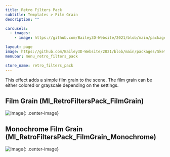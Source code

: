 ```yaml
---
title: Retro Filters Pack
subtitle: Templates > Film Grain
description: ""

carousels:
  - images: 
    - image: https://github.com/Bailey3D-Website/2021/blob/main/packages/SketchIt/renders/Schematic/Schematic_Trove.jpeg?raw=true

layout: page
image: https://github.com/Bailey3D-Website/2021/blob/main/packages/SketchIt/banner.jpeg?raw=true
menubar: menu_retro_filters_pack

store_name: retro_filters_pack
---
```

This effect adds a simple film grain to the scene. The film grain can be either colored or grayscale depending on the settings.

## **Film Grain (MI_RetroFiltersPack_FilmGrain)**
![Image](/assets/images/temp/film_grain.jpeg){: .center-image}

## **Monochrome Film Grain (MI_RetroFiltersPack_FilmGrain_Monochrome)**
![Image](/assets/images/temp/film_grain_monochrome.jpeg){: .center-image}